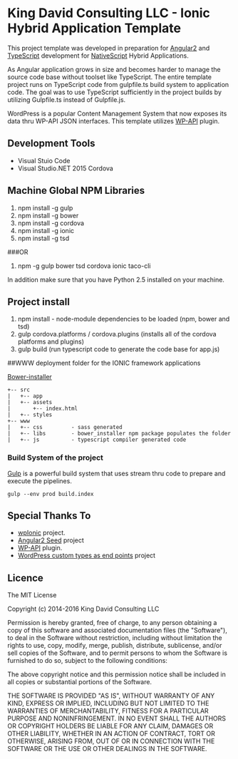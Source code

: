# King David Consulting LLC - Ionic Hybrid Application Template

This project template was developed in preparation for [Angular2](https://angular.io/) 
and [TypeScript](http://www.typescriptlang.org/) development for [NativeScript](https://www.nativescript.org/) Hybrid Applications.

As Angular application grows in size and becomes harder to manage the source code base without toolset like TypeScript. 
The entire template project runs on TypeScript code from gulpfile.ts build system to application code. 
The goal was to use TypeScript sufficiently in the project builds by utilizing Gulpfile.ts instead of Gulpfile.js.


WordPress is a popular Content Management System that now exposes its data thru WP-API JSON interfaces.
This template utilizes [WP-API](https://github.com/WP-API/WP-API) plugin.

## Development Tools
* Visual Stuio Code
* Visual Studio.NET 2015 Cordova

## Machine Global NPM Libraries
1. npm install -g gulp
2. npm install -g bower
3. npm install -g cordova 
4. npm install -g ionic
5. npm install -g tsd

###OR
1. npm -g gulp bower tsd cordova ionic taco-cli

In addition make sure that you have Python 2.5 installed on your machine.

## Project install
1. npm install - node-module dependencies to be loaded (npm, bower and tsd)
2. gulp cordova.platforms / cordova.plugins (installs all of the cordova platforms and plugins)
3. gulp build (run typescript code to generate the code base for app.js)

##WWW deployment folder for the IONIC framework applications

[Bower-installer](https://www.npmjs.com/package/bower-installer)
```
+-- src
|   +-- app
|   +-- assets
|       +-- index.html
|   +-- styles
+-- www
|   +-- css         - sass generated
|   +-- libs        - bower_installer npm package populates the folder
|   +-- js          - typescript compiler generated code
``` 

### Build System of the project
[Gulp]() is a powerful build system that uses stream thru code to prepare and execute the pipelines.

```
gulp --env prod build.index
```
## Special Thanks To
* [wpIonic](https://github.com/scottopolis/wpIonic/) project. 
* [Angular2 Seed](https://github.com/mgechev/angular2-seed) project
* [WP-API](https://github.com/WP-API/WP-API) plugin.
* [WordPress custom types as end points](https://wordpress.org/plugins/rest-api-enabler/) project

## Licence ##

The MIT License

Copyright (c) 2014-2016 King David Consulting LLC

Permission is hereby granted, free of charge, to any person obtaining a copy of this software and associated documentation files (the "Software"), to deal in the Software without restriction, including without limitation the rights to use, copy, modify, merge, publish, distribute, sublicense, and/or sell copies of the Software, and to permit persons to whom the Software is furnished to do so, subject to the following conditions:

The above copyright notice and this permission notice shall be included in all copies or substantial portions of the Software.

THE SOFTWARE IS PROVIDED "AS IS", WITHOUT WARRANTY OF ANY KIND, EXPRESS OR IMPLIED, INCLUDING BUT NOT LIMITED TO THE WARRANTIES OF MERCHANTABILITY, FITNESS FOR A PARTICULAR PURPOSE AND NONINFRINGEMENT. IN NO EVENT SHALL THE AUTHORS OR COPYRIGHT HOLDERS BE LIABLE FOR ANY CLAIM, DAMAGES OR OTHER LIABILITY, WHETHER IN AN ACTION OF CONTRACT, TORT OR OTHERWISE, ARISING FROM, OUT OF OR IN CONNECTION WITH THE SOFTWARE OR THE USE OR OTHER DEALINGS IN THE SOFTWARE.

